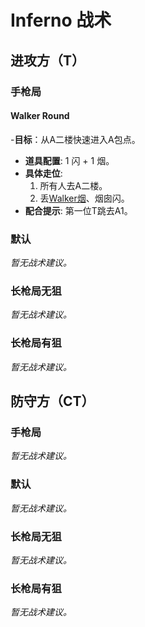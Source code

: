 # Inferno 战术

## 进攻方（T）

### 手枪局

#### Walker Round
-**目标**：从A二楼快速进入A包点。
- **道具配置**: 1 闪 + 1 烟。
- **具体走位**:
  1. 所有人去A二楼。
  2. 丢[Walker烟](../maps/de_inferno?id=%e4%be%a7%e9%81%93-walker%e7%83%9f)、烟囱闪。
- **配合提示**: 第一位T跳去A1。

### 默认

_暂无战术建议。_

### 长枪局无狙

_暂无战术建议。_

### 长枪局有狙

_暂无战术建议。_

## 防守方（CT）

### 手枪局

_暂无战术建议。_

### 默认

_暂无战术建议。_

### 长枪局无狙

_暂无战术建议。_

### 长枪局有狙

_暂无战术建议。_
